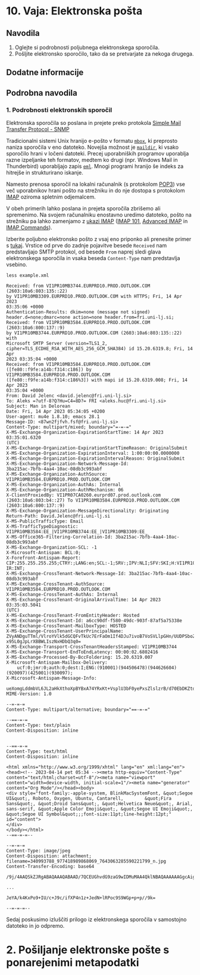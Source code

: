 # 10. Vaja: Elektronska pošta

## Navodila

1. Oglejte si podrobnosti poljubnega elektronskega sporočila.
2. Pošljite elektronsko sporočilo, tako da se pretvarjate za nekoga drugega.

## Dodatne informacije

## Podrobna navodila

### 1. Podrobnosti elektronskih sporočil

Elektronska sporočila so poslana in prejete preko protokola [Simple Mail Transfer Protocol - SNMP](https://en.wikipedia.org/wiki/Simple_Mail_Transfer_Protocol)

Tradicionalni sistemi Unix hranijo e-pošto v formatu [`mbox`](https://en.wikipedia.org/wiki/Mbox), ki preprosto naniza sporočila v eno datoteko. Novejša možnost je [`maildir`](https://en.wikipedia.org/wiki/Maildir), ki vsako sporočilo hrani v ločeni datoteki. Precej uporabniških programov uporablja razne izpeljanke teh formatov, medtem ko drugi (npr. Windows Mail in Thunderbird) uporabljajo zapis [`eml`](https://en.wikipedia.org/wiki/Email#Filename_extensions). Mnogi programi hranijo še indeks za hitrejše in strukturirano iskanje.

Namesto prenosa sporočil na lokalni računalnik (s protokolom [POP3](https://en.wikipedia.org/wiki/Post_Office_Protocol)) vse več uporabnikov hrani pošto na strežniku in do nje dostopa s protokolom [IMAP](https://en.wikipedia.org/wiki/Internet_Message_Access_Protocol) oziroma spletnim odjemalcem.

V obeh primerih lahko poslana in prejeta sporočila zbrišemo ali spremenimo. Na svojem računalniku enostavno uredimo datoteko, pošto na strežniku pa lahko zamenjamo z [ukazi IMAP](https://www-archive.mozilla.org/quality/mailnews/tests/sea-mn-imap-commands) ([IMAP 101](https://www.atmail.com/blog/imap-101-manual-imap-sessions/), [Advanced IMAP](https://www.atmail.com/blog/advanced-imap/) in [IMAP Commands](https://www.atmail.com/blog/imap-commands/)).

Izberite poljubno elektronsko pošto z vsaj eno priponko ali prenesite primer s [tukaj](https://ucilnica.fri.uni-lj.si/mod/resource/view.php?id=52478). Vrstice od prve do zadnje pojavitve besede `Received` nam predstavljajo SMTP protokol, od besede `From` naprej sledi glava elektronskega sporočila in vsaka beseda `Content-Type` nam predstavlja vsebino.

    less example.xml

    Received: from VI1PR10MB3744.EURPRD10.PROD.OUTLOOK.COM (2603:10a6:803:135::22)
    by VI1PR10MB3309.EURPRD10.PROD.OUTLOOK.COM with HTTPS; Fri, 14 Apr 2023
    03:35:06 +0000
    Authentication-Results: dkim=none (message not signed)
    header.d=none;dmarc=none action=none header.from=fri.uni-lj.si;
    Received: from VI1PR10MB3584.EURPRD10.PROD.OUTLOOK.COM (2603:10a6:800:137::9)
    by VI1PR10MB3744.EURPRD10.PROD.OUTLOOK.COM (2603:10a6:803:135::22) with
    Microsoft SMTP Server (version=TLS1_2,
    cipher=TLS_ECDHE_RSA_WITH_AES_256_GCM_SHA384) id 15.20.6319.8; Fri, 14 Apr
    2023 03:35:04 +0000
    Received: from VI1PR10MB3584.EURPRD10.PROD.OUTLOOK.COM
    ([fe80::f9fe:a14b:f314:c186]) by VI1PR10MB3584.EURPRD10.PROD.OUTLOOK.COM
    ([fe80::f9fe:a14b:f314:c186%3]) with mapi id 15.20.6319.008; Fri, 14 Apr 2023
    03:35:04 +0000
    From: David Jelenc <david.jelenc@fri.uni-lj.si>
    To: Aleks =?utf-8?Q?Hu=C4=8D?= FRI <aleks.huc@fri.uni-lj.si>
    Subject: Man in Delorean
    Date: Fri, 14 Apr 2023 05:34:05 +0200
    User-agent: mu4e 1.8.10; emacs 28.1
    Message-ID: <87wn2fjfvh.fsf@fri.uni-lj.si>
    Content-Type: multipart/mixed; boundary="=-=-="
    X-MS-Exchange-Organization-ExpirationStartTime: 14 Apr 2023 03:35:01.6320
    (UTC)
    X-MS-Exchange-Organization-ExpirationStartTimeReason: OriginalSubmit
    X-MS-Exchange-Organization-ExpirationInterval: 1:00:00:00.0000000
    X-MS-Exchange-Organization-ExpirationIntervalReason: OriginalSubmit
    X-MS-Exchange-Organization-Network-Message-Id:
    3ba215ac-7bfb-4aa4-10ac-08db3c993abf
    X-MS-Exchange-Organization-AuthSource: VI1PR10MB3584.EURPRD10.PROD.OUTLOOK.COM
    X-MS-Exchange-Organization-AuthAs: Internal
    X-MS-Exchange-Organization-AuthMechanism: 06
    X-ClientProxiedBy: VI1PR07CA0260.eurprd07.prod.outlook.com
    (2603:10a6:803:b4::27) To VI1PR10MB3584.EURPRD10.PROD.OUTLOOK.COM
    (2603:10a6:800:137::9)
    X-MS-Exchange-Organization-MessageDirectionality: Originating
    Return-Path: David.Jelenc@fri.uni-lj.si
    X-MS-PublicTrafficType: Email
    X-MS-TrafficTypeDiagnostic:
    VI1PR10MB3584:EE_|VI1PR10MB3744:EE_|VI1PR10MB3309:EE_
    X-MS-Office365-Filtering-Correlation-Id: 3ba215ac-7bfb-4aa4-10ac-08db3c993abf
    X-MS-Exchange-Organization-SCL: -1
    X-Microsoft-Antispam: BCL:0;
    X-Forefront-Antispam-Report:
    CIP:255.255.255.255;CTRY:;LANG:en;SCL:-1;SRV:;IPV:NLI;SFV:SKI;H:VI1PR10MB3584.EURPRD10.PROD.OUTLOOK.COM;PTR:;CAT:NONE;SFS:;D
    IR:INT;
    X-MS-Exchange-CrossTenant-Network-Message-Id: 3ba215ac-7bfb-4aa4-10ac-08db3c993abf
    X-MS-Exchange-CrossTenant-AuthSource: VI1PR10MB3584.EURPRD10.PROD.OUTLOOK.COM
    X-MS-Exchange-CrossTenant-AuthAs: Internal
    X-MS-Exchange-CrossTenant-OriginalArrivalTime: 14 Apr 2023 03:35:03.5041
    (UTC)
    X-MS-Exchange-CrossTenant-FromEntityHeader: Hosted
    X-MS-Exchange-CrossTenant-Id: a6cc90df-f580-49dc-903f-87af5a75338e
    X-MS-Exchange-CrossTenant-MailboxType: HOSTED
    X-MS-Exchange-CrossTenant-UserPrincipalName: ZVyANDguTTml/VlroYVlk5dGCQFvTkUc7ErFaOm1If4DJu7ivoB7VoSVLlpGHn/UUDPSboZGXo81oKK2
    x95L0gJpLrXBBWLIszNxHDbQ3q0=
    X-MS-Exchange-Transport-CrossTenantHeadersStamped: VI1PR10MB3744
    X-MS-Exchange-Transport-EndToEndLatency: 00:00:02.6802416
    X-MS-Exchange-Processed-By-BccFoldering: 15.20.6319.007
    X-Microsoft-Antispam-Mailbox-Delivery:
        ucf:0;jmr:0;auth:0;dest:I;ENG:(910001)(944506478)(944626604)(920097)(425001)(930097);
    X-Microsoft-Antispam-Message-Info:
            ueXomgLddmbVL6JL2aHkXthoXpBYBxA74YRxKt+VsplU3bF0yePxsZlslzrB/d70EbDKZtdRJf0x4ADnYaDrRmsKPzFBZUveD/hac8RwQwVd+4DQdWfDWmZsgOaIsGy/blGz00HHnEZEm782V8+fEEAQ3jb0kSjQeIKeyHTQtRoLKFlgAprqubFFb4SBjvia+yZsEhp9Ph7RJhrg6vlK/cZLoHMB+CtbedZkuoOwm2ae7K7EPLGeaKmDBIPP6xGUCmeeZ9XaHSdUHMEDednte6/yaLiACW37kRgdNagK5RePQkXpdiALp6isWWp4W8LgPtDL8Y6AHwTWHjHth5mKvSUObUSYSCbu7xufhQh6i8WzowERBJFCJyJv5T1COKxG
    MIME-Version: 1.0

    --=-=-=
    Content-Type: multipart/alternative; boundary="==-=-="

    --==-=-=
    Content-Type: text/plain
    Content-Disposition: inline


    --==-=-=
    Content-Type: text/html
    Content-Disposition: inline

    <html xmlns="http://www.w3.org/1999/xhtml" lang="en" xml:lang="en"><head><!-- 2023-04-14 pet 05:34 --><meta http-equiv="Content-Type" content="text/html;charset=utf-8"/><meta name="viewport" content="width=device-width, initial-scale=1"/><meta name="generator" content="Org Mode"/></head><body>
    <div style="font-family:-apple-system, BlinkMacSystemFont, &quot;Segoe UI&quot;, Roboto, Oxygen, Ubuntu, Cantarell,        &quot;Fira Sans&quot;, &quot;Droid Sans&quot;, &quot;Helvetica Neue&quot;, Arial, sans-serif, &quot;Apple Color Emoji&quot;, &quot;Segoe UI Emoji&quot;, &quot;Segoe UI Symbol&quot;;;font-size:11pt;line-height:12pt;" id="content">
    </div>
    </body></html>
    --==-=-=--

    --=-=-=
    Content-Type: image/jpeg
    Content-Disposition: attachment;
    filename=340993788_977418989868069_7643063285590221799_n.jpg
    Content-Transfer-Encoding: base64

    /9j/4AAQSkZJRgABAQAAAQABAAD/7QCEUGhvdG9zaG9wIDMuMAA4QklNBAQAAAAAAGgcAigAYkZC

    ...

    JeYA/k4KxPo9+IU/c+J9c/ifXP4n1z+JedN+lRPoc9S9WGp+p+p//9k=

    --=-=-=--

Sedaj poskusimo izluščiti prilogo iz elektronskega sporočila v samostojno datoteko in jo odpremo.

# 2. Pošiljanje elektronske pošte s ponarejenimi metapodatki

